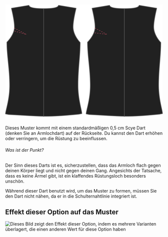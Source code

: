 ![Rückwärtige Armlochabnäher](backscyedart.svg)

Dieses Muster kommt mit einem standardmäßigen 0,5 cm Scye Dart (denken Sie an Armlochdart) auf der Rückseite. Du kannst den Dart erhöhen oder verringern, um die Rüstung zu beeinflussen.

<Note>

###### Was ist der Punkt?

Der Sinn dieses Darts ist es, sicherzustellen, dass das Armloch flach gegen deinen Körper liegt und nicht gegen deinen Gang.
Angesichts der Tatsache, dass es keine Ärmel gibt, ist ein klaffendes Rüstungsloch besonders unschön.

Während dieser Dart benutzt wird, um das Muster zu formen, müssen Sie den Dart nicht nähen, da er in die Schulternahtlinie integriert ist.

</Note>

## Effekt dieser Option auf das Muster

![Dieses Bild zeigt den Effekt dieser Option, indem es mehrere Varianten überlagert, die einen anderen Wert für diese Option haben](wahid\_backscyedart\_sample.svg "Effekt dieser Option auf das Muster")
